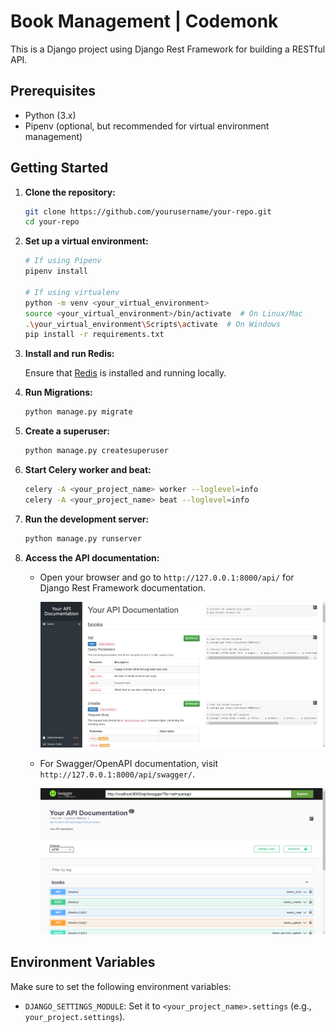 # Book Management | Codemonk

This is a Django project using Django Rest Framework for building a RESTful API.

## Prerequisites

- Python (3.x)
- Pipenv (optional, but recommended for virtual environment management)

## Getting Started

1. **Clone the repository:**

    ```bash
    git clone https://github.com/yourusername/your-repo.git
    cd your-repo
    ```

2. **Set up a virtual environment:**

    ```bash
    # If using Pipenv
    pipenv install

    # If using virtualenv
    python -m venv <your_virtual_environment>
    source <your_virtual_environment>/bin/activate  # On Linux/Mac
    .\your_virtual_environment\Scripts\activate  # On Windows
    pip install -r requirements.txt
    ```

3. **Install and run Redis:**

    Ensure that [Redis](https://redis.io/download) is installed and running locally.

4. **Run Migrations:**

    ```bash
    python manage.py migrate
    ```

5. **Create a superuser:**

    ```bash
    python manage.py createsuperuser
    ```

6. **Start Celery worker and beat:**

    ```bash
    celery -A <your_project_name> worker --loglevel=info
    celery -A <your_project_name> beat --loglevel=info
    ```

7. **Run the development server:**

    ```bash
    python manage.py runserver
    ```

8. **Access the API documentation:**

    - Open your browser and go to `http://127.0.0.1:8000/api/` for Django Rest Framework documentation.
      <br>

      ![API-doc](media/images/API-doc.png)

    - For Swagger/OpenAPI documentation, visit `http://127.0.0.1:8000/api/swagger/`.
      <br>

      ![Swagger-API-doc](media/images/Swagger-API-Image.png)

## Environment Variables

Make sure to set the following environment variables:

- `DJANGO_SETTINGS_MODULE`: Set it to `<your_project_name>.settings` (e.g., `your_project.settings`).


